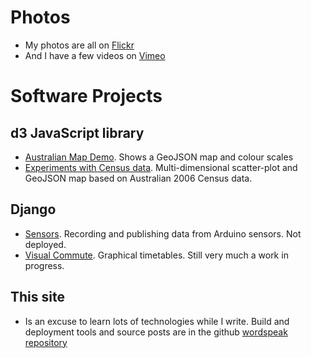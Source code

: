 <!--
.. title: Software and Photos
.. slug: projects
.. date: 2013/01/12 17:56:51
.. spellcheck_exceptions: 
.. tags: Technology, Photography
.. link: 
.. description: 
-->


Photos
======

-   My photos are all on [Flickr](http://flickr.com/photos/edwin_steele)
-   And I have a few videos on [Vimeo](http://vimeo.com/edwinsteele/videos)

Software Projects
=================

d3 JavaScript library
---------------------

-   [Australian Map Demo](/pages/d3/d3-australian-map-demo.html). Shows a GeoJSON map and colour scales
-   [Experiments with Census data](/pages/d3/d3-nt-sla-map.html). Multi-dimensional scatter-plot and GeoJSON map based on Australian 2006 Census data.

Django
------

-   [Sensors](https://github.com/edwinsteele/sensorsproject). Recording and publishing data from Arduino sensors. Not deployed.
-   [Visual Commute](https://github.com/edwinsteele/visual-commute). Graphical timetables. Still very much a work in progress.

This site
---------

-   Is an excuse to learn lots of technologies while I write. Build and deployment tools and source posts are in the github [wordspeak repository](https://github.com/edwinsteele/wordspeak.org)


